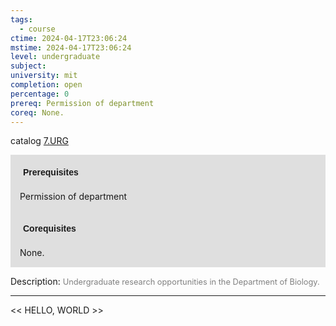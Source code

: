 ```yaml
---
tags:
  - course
ctime: 2024-04-17T23:06:24
mstime: 2024-04-17T23:06:24
level: undergraduate
subject: 
university: mit
completion: open
percentage: 0
prereq: Permission of department
coreq: None.
---
```


catalog [7.URG](http://student.mit.edu/catalog/m7a.html#7.URG)

<span style="display: block; padding: 15px; background-color: rgb(100, 100, 100, 0.2);"><font id="m_prereq3626_0" style="display: block; font-family: Arial, sans-serif; font-weight: bold; padding: 5px">Prerequisites</font><br><span id="prereq3626_0">Permission of department</span></span>
<span style="display: block; padding: 15px; background-color: rgb(100, 100, 100, 0.2);"><font id="m_coreq3626_0" style="display: block; font-family: Arial, sans-serif; font-weight: bold; padding: 5px">Corequisites</font><br><span id="coreq3626_0">None.</span></span>

<font style="">Description:</font>
<font style="color: grey; font-size: 0.8rem;">Undergraduate research opportunities in the Department of Biology.</font>



---

<< HELLO, WORLD >>
